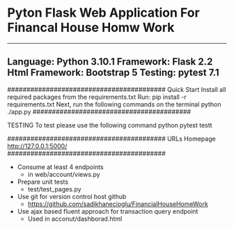 # Pyton Flask Web Application For Financal House Homw Work

-----------------------------------------
Language: Python 3.10.1
Framework: Flask 2.2
Html Framework: Bootstrap 5
Testing: pytest 7.1
-----------------------------------------

#########################################
Quick Start
Install all required packages from the requirements.txt
Run: pip install -r requirements.txt
Next, run the following commands on the terminal
python  ./app.py
#########################################

TESTING
To test please use the following command
python  pytest testt

#########################################
URLs
Homepage
http://127.0.0.1:5000/ 
#########################################
* Consume at least 4 endpoints
    * in web/account/views.py 
* Prepare unit tests
    * test/test_pages.py
* Use git for version control host github
    * https://github.com/sadikhanecioglu/FinancialHouseHomeWork
* Use ajax based fluent approach for transaction query endpoint
    * Used in acconut/dashborad.html 
        
